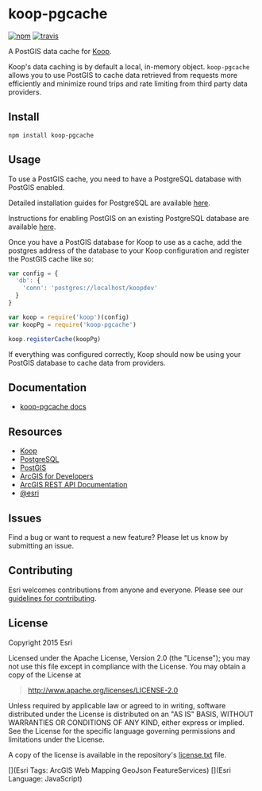 # koop-pgcache

[![npm][npm-img]][npm-url]
[![travis][travis-image]][travis-url]

[npm-img]: https://img.shields.io/npm/v/koop-pgcache.svg?style=flat-square
[npm-url]: https://www.npmjs.com/package/koop-pgcache
[travis-image]: https://img.shields.io/travis/koopjs/koop-pgcache.svg?style=flat-square
[travis-url]: https://travis-ci.org/koopjs/koop-pgcache

A PostGIS data cache for [Koop](https://github.com/Esri/koop).

Koop's data caching is by default a local, in-memory object. `koop-pgcache` allows you to use PostGIS to cache data retrieved from requests more efficiently and minimize round trips and rate limiting from third party data providers.

## Install

```
npm install koop-pgcache
```

## Usage

To use a PostGIS cache, you need to have a PostgreSQL database with PostGIS enabled.

Detailed installation guides for PostgreSQL are available [here](https://wiki.postgresql.org/wiki/Detailed_installation_guides).

Instructions for enabling PostGIS on an existing PostgreSQL database are available [here](http://postgis.net/install/).

Once you have a PostGIS database for Koop to use as a cache, add the postgres address of the database to your Koop configuration and register the PostGIS cache like so:

```js
var config = {
  'db': {
    'conn': 'postgres://localhost/koopdev'
  }
}

var koop = require('koop')(config)
var koopPg = require('koop-pgcache')

koop.registerCache(koopPg)
```

If everything was configured correctly, Koop should now be using your PostGIS database to cache data from providers.

## Documentation 

* [koop-pgcache docs](http://koopjs.github.io/koop-pgcache/docs)

## Resources

* [Koop](https://github.com/Esri/koop)
* [PostgreSQL](http://www.postgresql.org/)
* [PostGIS](http://postgis.net/)
* [ArcGIS for Developers](http://developers.arcgis.com)
* [ArcGIS REST API Documentation](http://resources.arcgis.com/en/help/arcgis-rest-api/)
* [@esri](http://twitter.com/esri)

## Issues

Find a bug or want to request a new feature?  Please let us know by submitting an issue.

## Contributing

Esri welcomes contributions from anyone and everyone. Please see our [guidelines for contributing](https://github.com/esri/contributing).

## License

Copyright 2015 Esri

Licensed under the Apache License, Version 2.0 (the "License");
you may not use this file except in compliance with the License.
You may obtain a copy of the License at

> http://www.apache.org/licenses/LICENSE-2.0

Unless required by applicable law or agreed to in writing, software
distributed under the License is distributed on an "AS IS" BASIS,
WITHOUT WARRANTIES OR CONDITIONS OF ANY KIND, either express or implied.
See the License for the specific language governing permissions and
limitations under the License.

A copy of the license is available in the repository's [license.txt](license.txt) file.

[](Esri Tags: ArcGIS Web Mapping GeoJson FeatureServices)
[](Esri Language: JavaScript)
